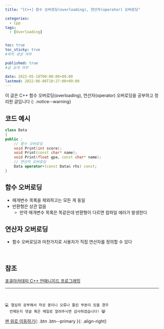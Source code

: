 ```yaml
---
title: "[C++] 함수 오버로딩(overloading), 연산자(operator) 오버로딩" 

categories:
  - Cpp
tags:
  - [Overloading]


toc: true
toc_sticky: true
#목차 생성 여부

published: true
#글 공개 여부

date: 2022-05-18T00:00:00+09:00
lastmod: 2022-06-06T10:27:00+09:00
---
```


이 글은 C++ 함수 오버로딩(overloading), 연산자(operator) 오버로딩을 공부하고 정리한 글입니다
{: .notice--warning}

## 코드 예시
```cpp
class Data
{
public :
    // 함수 오버로딩
    void Print(int score);
    void Print(const char* name);
    void Print(float gpa, const char* name);
    // 연산자 오버로딩
    Data operator+(const Data& rhs) const;
}
```

## 함수 오버로딩
- 매개변수 목록을 제외하고는 모든 게 동일
- 반환형은 상관 없음
  - 만약 매개변수 목록은 똑같은데 반환형이 다르면 컴파일 에러가 발생한다

## 연산자 오버로딩
- 함수 오버로딩과 마찬가지로 사용자가 직접 연산자를 정의할 수 있다

<br>

## 참조
[포큐아카데미 C++ 언매니지드 프로그래밍](https://pocu-ko.teachable.com/p/comp3200)

***
<br>

    💻 열심히 공부해서 작성 중이니 오류나 틀린 부분이 있을 경우 
      언제든지 댓글 혹은 메일로 알려주시면 감사하겠습니다! 😸

[맨 위로 이동하기](#){: .btn .btn--primary }{: .align-right}